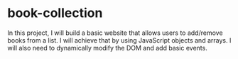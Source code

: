 # book-collection
In this project, I will build a basic website that allows users to add/remove books from a list. I will achieve that by using JavaScript objects and arrays. I will also need to dynamically modify the DOM and add basic events.
